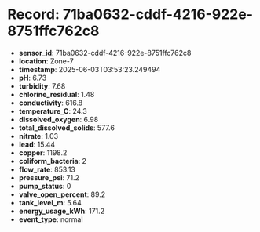 # Record: 71ba0632-cddf-4216-922e-8751ffc762c8

- **sensor_id**: 71ba0632-cddf-4216-922e-8751ffc762c8
- **location**: Zone-7
- **timestamp**: 2025-06-03T03:53:23.249494
- **pH**: 6.73
- **turbidity**: 7.68
- **chlorine_residual**: 1.48
- **conductivity**: 616.8
- **temperature_C**: 24.3
- **dissolved_oxygen**: 6.98
- **total_dissolved_solids**: 577.6
- **nitrate**: 1.03
- **lead**: 15.44
- **copper**: 1198.2
- **coliform_bacteria**: 2
- **flow_rate**: 853.13
- **pressure_psi**: 71.2
- **pump_status**: 0
- **valve_open_percent**: 89.2
- **tank_level_m**: 5.64
- **energy_usage_kWh**: 171.2
- **event_type**: normal
